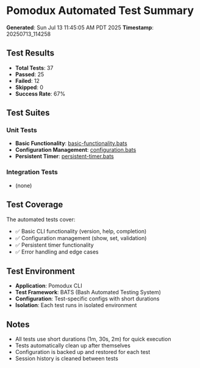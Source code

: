 # Pomodux Automated Test Summary

**Generated**: Sun Jul 13 11:45:05 AM PDT 2025
**Timestamp**: 20250713_114258

## Test Results

- **Total Tests**: 37
- **Passed**: 25
- **Failed**: 12
- **Skipped**: 0
- **Success Rate**: 67%

## Test Suites

### Unit Tests
- **Basic Functionality**: [basic-functionality.bats](/home/ritchie/workspace/pomodux/tests/reports/basic-functionality-20250713_114258.tap)
- **Configuration Management**: [configuration.bats](/home/ritchie/workspace/pomodux/tests/reports/configuration-20250713_114258.tap)
- **Persistent Timer**: [persistent-timer.bats](/home/ritchie/workspace/pomodux/tests/reports/persistent-timer-20250713_114258.tap)

### Integration Tests
- (none)

## Test Coverage

The automated tests cover:

- ✅ Basic CLI functionality (version, help, completion)
- ✅ Configuration management (show, set, validation)
- ✅ Persistent timer functionality
- ✅ Error handling and edge cases

## Test Environment

- **Application**: Pomodux CLI
- **Test Framework**: BATS (Bash Automated Testing System)
- **Configuration**: Test-specific configs with short durations
- **Isolation**: Each test runs in isolated environment

## Notes

- All tests use short durations (1m, 30s, 2m) for quick execution
- Tests automatically clean up after themselves
- Configuration is backed up and restored for each test
- Session history is cleaned between tests

